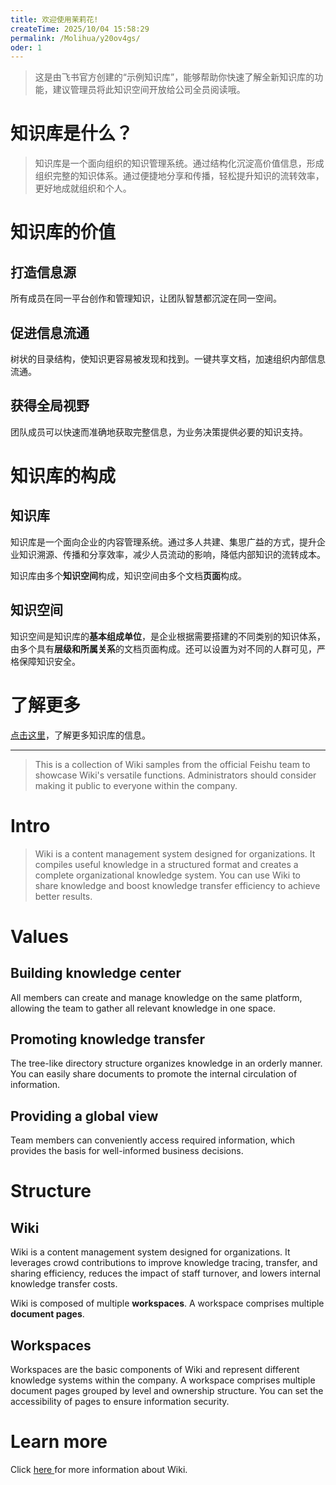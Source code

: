```yaml
---
title: 欢迎使用茉莉花!
createTime: 2025/10/04 15:58:29
permalink: /Molihua/y20ov4gs/
oder: 1
---
```

> 这是由飞书官方创建的“示例知识库”，能够帮助你快速了解全新知识库的功能，建议管理员将此知识空间开放给公司全员阅读哦。

# 知识库是什么？

> 知识库是一个面向组织的知识管理系统。通过结构化沉淀高价值信息，形成组织完整的知识体系。通过便捷地分享和传播，轻松提升知识的流转效率，更好地成就组织和个人。

# 知识库的价值

## 打造信息源

所有成员在同一平台创作和管理知识，让团队智慧都沉淀在同一空间。

## 促进信息流通

树状的目录结构，使知识更容易被发现和找到。一键共享文档，加速组织内部信息流通。

## 获得全局视野

团队成员可以快速而准确地获取完整信息，为业务决策提供必要的知识支持。

# 知识库的构成

## 知识库

知识库是一个面向企业的内容管理系统。通过多人共建、集思广益的方式，提升企业知识溯源、传播和分享效率，减少人员流动的影响，降低内部知识的流转成本。

知识库由多个**知识空间**构成，知识空间由多个文档**页面**构成。

## 知识空间

知识空间是知识库的**基本组成单位**，是企业根据需要搭建的不同类别的知识体系，由多个具有**层级和所属关系**的文档页面构成。还可以设置为对不同的人群可见，严格保障知识安全。

# 了解更多

[点击这里](https://www.feishu.cn/hc/zh-CN/categories-detail?category-id=6960496243344670748)，了解更多知识库的信息。

***

> This is a collection of Wiki samples from the official Feishu team to showcase Wiki's versatile functions. Administrators should consider making it public to everyone within the company.

# Intro

> Wiki is a content management system designed for organizations. It compiles useful knowledge in a structured format and creates a complete organizational knowledge system. You can use Wiki to share knowledge and boost knowledge transfer efficiency to achieve better results.

# Values

## Building knowledge center

All members can create and manage knowledge on the same platform, allowing the team to gather all relevant knowledge in one space.

## Promoting knowledge transfer

The tree-like directory structure organizes knowledge in an orderly manner. You can easily share documents to promote the internal circulation of information.

## Providing a global view

Team members can conveniently access required information, which provides the basis for well-informed business decisions.&#x20;

# Structure

## Wiki

Wiki is a content management system designed for organizations. It leverages crowd contributions to improve knowledge tracing, transfer, and sharing efficiency, reduces the impact of staff turnover, and lowers internal knowledge transfer costs.

Wiki is composed of multiple **workspaces**. A workspace comprises multiple **document pages**.

## Workspaces

Workspaces are the basic components of Wiki and represent different knowledge systems within the company. A workspace comprises multiple document pages grouped by level and ownership structure. You can set the accessibility of pages to ensure information security.

# Learn more

Click [here ](https://www.feishu.cn/hc/en-US/categories-detail?category-id=6960871645783293954)for more information about Wiki.

